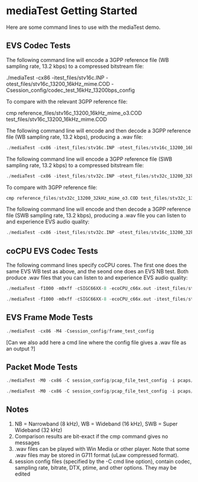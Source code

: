 # mediaTest Getting Started

Here are some command lines to use with the mediaTest demo.

## EVS Codec Tests

The following command line will encode a 3GPP reference file (WB sampling rate, 13.2 kbps) to a compressed bitstream file:

  ./mediaTest -cx86 -itest_files/stv16c.INP -otest_files/stv16c_13200_16kHz_mime.COD -Csession_config/codec_test_16kHz_13200bps_config

To compare with the relevant 3GPP reference file:

  cmp reference_files/stv16c_13200_16kHz_mime_o3.COD test_files/stv16c_13200_16kHz_mime.COD

The following command line will encode and then decode a 3GPP reference file (WB sampling rate, 13.2 kbps), producing a .wav file:
```C
./mediaTest -cx86 -itest_files/stv16c.INP -otest_files/stv16c_13200_16kHz_mime.wav 
```
The following command line will encode a 3GPP reference file (SWB sampling rate, 13.2 kbps) to a compressed bitstream file:
```C
./mediaTest -cx86 -itest_files/stv32c.INP -otest_files/stv32c_13200_32kHz_mime.COD -Csession_config/codec_test_32kHz_13200bps_config
```
To compare with 3GPP reference file:
```C
cmp reference_files/stv32c_13200_32kHz_mime_o3.COD test_files/stv32c_13200_32kHz_mime.COD
```
The following command line will encode and then decode a 3GPP reference file (SWB sampling rate, 13.2 kbps), producing a .wav file you can listen to and experience EVS audio quality:
```C
./mediaTest -cx86 -itest_files/stv32c.INP -otest_files/stv16c_13200_32kHz_mime.wav -Csession_config/codec_test_32kHz_13200bps_config
```
## coCPU EVS Codec Tests

The following command lines specify coCPU cores.  The first one does the same EVS WB test as above, and the seond one does an EVS NB test.  Both produce .wav files that you can listen to and experience EVS audio quality:

```C
./mediaTest -f1000 -m0xff -cSIGC66XX-8 -ecoCPU_c66x.out -itest_files/stv16c.INP -otest_files/c6x16c_j.wav 

./mediaTest -f1000 -m0xff -cSIGC66XX-8 -ecoCPU_c66x.out -itest_files/stv8c.INP -otest_files/c6x8c_j.wav -Csession_config/codec_test_8kHz_13200bps_config
```

## EVS Frame Mode Tests
```C
./mediaTest -cx86 -M4 -Csession_config/frame_test_config
```
[Can we also add here a cmd line where the config file gives a .wav file as an output ?]

## Packet Mode Tests
```C
./mediaTest -M0 -cx86 -C session_config/pcap_file_test_config -i pcaps/pcmutest.pcap -i pcaps/EVS_13.2_16000.pcap

./mediaTest -M0 -cx86 -C session_config/pcap_file_test_config -i pcaps/pcmutest.pcap -i pcaps/EVS_13.2_16000.pcap -o stream1_xcoded.pcap -o stream2_xcoded.pcap
```

## Notes

1) NB = Narrowband (8 kHz), WB = Wideband (16 kHz), SWB = Super Wideband (32 kHz)
2) Comparison results are bit-exact if the cmp command gives no messages
3) .wav files can be played with Win Media or other player.  Note that some .wav files may be stored in G711 format (uLaw compressed format).
4) session config files (specified by the -C cmd line option), contain codec, sampling rate, bitrate, DTX, ptime, and other options. They may be edited

